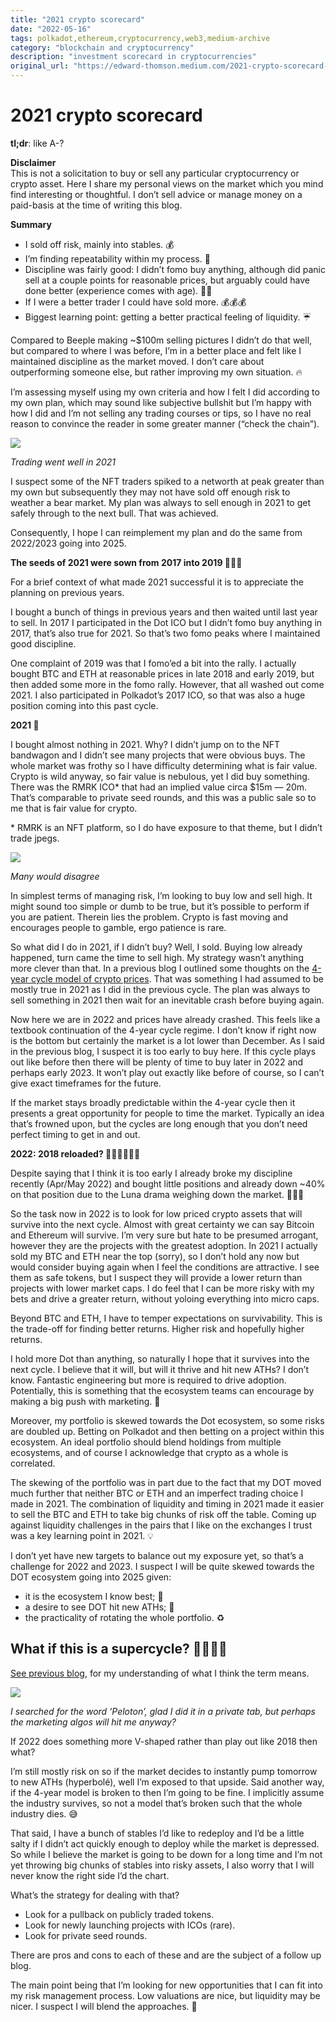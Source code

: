 ```yaml
---
title: "2021 crypto scorecard"
date: "2022-05-16"
tags: polkadot,ethereum,cryptocurrency,web3,medium-archive
category: "blockchain and cryptocurrency"
description: "investment scorecard in cryptocurrencies"
original_url: "https://edward-thomson.medium.com/2021-crypto-scorecard-5a3f88b17acd"
---
```


# 2021 crypto scorecard

**tl;dr**: like A-?

**Disclaimer**  
This is not a solicitation to buy or sell any particular cryptocurrency or crypto asset. Here I share my personal views on the market which you mind find interesting or thoughtful. I don’t sell advice or manage money on a paid-basis at the time of writing this blog.

**Summary**

-   I sold off risk, mainly into stables. 💰
-   I’m finding repeatability within my process. 🤖
-   Discipline was fairly good: I didn’t fomo buy anything, although did panic sell at a couple points for reasonable prices, but arguably could have done better (experience comes with age). 🧙‍♂️
-   If I were a better trader I could have sold more. 💰💰💰
-   Biggest learning point: getting a better practical feeling of liquidity. ☔

Compared to Beeple making ~$100m selling pictures I didn’t do that well, but compared to where I was before, I’m in a better place and felt like I maintained discipline as the market moved. I don’t care about outperforming someone else, but rather improving my own situation. 🔥

I’m assessing myself using my own criteria and how I felt I did according to my own plan, which may sound like subjective bullshit but I’m happy with how I did and I’m not selling any trading courses or tips, so I have no real reason to convince the reader in some greater manner (“check the chain”).

![](/images/0*SzF59AwoD_ntrcB8)

*Trading went well in 2021*

I suspect some of the NFT traders spiked to a networth at peak greater than my own but subsequently they may not have sold off enough risk to weather a bear market. My plan was always to sell enough in 2021 to get safely through to the next bull. That was achieved.

Consequently, I hope I can reimplement my plan and do the same from 2022/2023 going into 2025.

**The seeds of 2021 were sown from 2017 into 2019 🌱🧑‍🌾**

For a brief context of what made 2021 successful it is to appreciate the planning on previous years.

I bought a bunch of things in previous years and then waited until last year to sell. In 2017 I participated in the Dot ICO but I didn’t fomo buy anything in 2017, that’s also true for 2021. So that’s two fomo peaks where I maintained good discipline.

One complaint of 2019 was that I fomo’ed a bit into the rally. I actually bought BTC and ETH at reasonable prices in late 2018 and early 2019, but then added some more in the fomo rally. However, that all washed out come 2021. I also participated in Polkadot’s 2017 ICO, so that was also a huge position coming into this past cycle.

**2021 🚜**

I bought almost nothing in 2021. Why? I didn’t jump on to the NFT bandwagon and I didn’t see many projects that were obvious buys. The whole market was frothy so I have difficulty determining what is fair value. Crypto is wild anyway, so fair value is nebulous, yet I did buy something. There was the RMRK ICO\* that had an implied value circa $15m — 20m. That’s comparable to private seed rounds, and this was a public sale so to me that is fair value for crypto.

\* RMRK is an NFT platform, so I do have exposure to that theme, but I didn’t trade jpegs.

![](/images/0*vn1IEO-rDWgJzPKp.jpg)

*Many would disagree*

In simplest terms of managing risk, I’m looking to buy low and sell high. It might sound too simple or dumb to be true, but it’s possible to perform if you are patient. Therein lies the problem. Crypto is fast moving and encourages people to gamble, ergo patience is rare.

So what did I do in 2021, if I didn’t buy? Well, I sold. Buying low already happened, turn came the time to sell high. My strategy wasn’t anything more clever than that. In a previous blog I outlined some thoughts on the [4-year cycle model of crypto prices](/crypto-aint-dead-but-is-it-cycling-or-supercycling-499d69b8c0e0). That was something I had assumed to be mostly true in 2021 as I did in the previous cycle. The plan was always to sell something in 2021 then wait for an inevitable crash before buying again.

Now here we are in 2022 and prices have already crashed. This feels like a textbook continuation of the 4-year cycle regime. I don’t know if right now is the bottom but certainly the market is a lot lower than December. As I said in the previous blog, I suspect it is too early to buy here. If this cycle plays out like before then there will be plenty of time to buy later in 2022 and perhaps early 2023. It won’t play out exactly like before of course, so I can’t give exact timeframes for the future.

If the market stays broadly predictable within the 4-year cycle then it presents a great opportunity for people to time the market. Typically an idea that’s frowned upon, but the cycles are long enough that you don’t need perfect timing to get in and out.

**2022: 2018 reloaded? 🌱🌱🌱🌱🧑‍🌾**

Despite saying that I think it is too early I already broke my discipline recently (Apr/May 2022) and bought little positions and already down ~40% on that position due to the Luna drama weighing down the market. 🚀🚀🚀

So the task now in 2022 is to look for low priced crypto assets that will survive into the next cycle. Almost with great certainty we can say Bitcoin and Ethereum will survive. I’m very sure but hate to be presumed arrogant, however they are the projects with the greatest adoption. In 2021 I actually sold my BTC and ETH near the top (sorry), so I don’t hold any now but would consider buying again when I feel the conditions are attractive. I see them as safe tokens, but I suspect they will provide a lower return than projects with lower market caps. I do feel that I can be more risky with my bets and drive a greater return, without yoloing everything into micro caps.

Beyond BTC and ETH, I have to temper expectations on survivability. This is the trade-off for finding better returns. Higher risk and hopefully higher returns.

I hold more Dot than anything, so naturally I hope that it survives into the next cycle. I believe that it will, but will it thrive and hit new ATHs? I don’t know. Fantastic engineering but more is required to drive adoption. Potentially, this is something that the ecosystem teams can encourage by making a big push with marketing. 🙏

Moreover, my portfolio is skewed towards the Dot ecosystem, so some risks are doubled up. Betting on Polkadot and then betting on a project within this ecosystem. An ideal portfolio should blend holdings from multiple ecosystems, and of course I acknowledge that crypto as a whole is correlated.

The skewing of the portfolio was in part due to the fact that my DOT moved much further that neither BTC or ETH and an imperfect trading choice I made in 2021. The combination of liquidity and timing in 2021 made it easier to sell the BTC and ETH to take big chunks of risk off the table. Coming up against liquidity challenges in the pairs that I like on the exchanges I trust was a key learning point in 2021. 💡

I don’t yet have new targets to balance out my exposure yet, so that’s a challenge for 2022 and 2023. I suspect I will be quite skewed towards the DOT ecosystem going into 2025 given:

-   it is the ecosystem I know best; 🧠
-   a desire to see DOT hit new ATHs; 🚀
-   the practicality of rotating the whole portfolio. ♻️

## What if this is a supercycle? 🚴🚴🚴🚴

[See previous blog](/crypto-aint-dead-but-is-it-cycling-or-supercycling-499d69b8c0e0), for my understanding of what I think the term means.

![](/images/0*RMqoeG1hsqkAI2S_.jpg)

*I searched for the word ‘Peloton’, glad I did it in a private tab, but perhaps the marketing algos will hit me anyway?*

If 2022 does something more V-shaped rather than play out like 2018 then what?

I’m still mostly risk on so if the market decides to instantly pump tomorrow to new ATHs (hyperbolé), well I’m exposed to that upside. Said another way, if the 4-year model is broken to then I’m going to be fine. I implicitly assume the industry survives, so not a model that’s broken such that the whole industry dies. 😅

That said, I have a bunch of stables I’d like to redeploy and I’d be a little salty if I didn’t act quickly enough to deploy while the market is depressed. So while I believe the market is going to be down for a long time and I’m not yet throwing big chunks of stables into risky assets, I also worry that I will never know the right side I’d the chart.

What’s the strategy for dealing with that?

-   Look for a pullback on publicly traded tokens.
-   Look for newly launching projects with ICOs (rare).
-   Look for private seed rounds.

There are pros and cons to each of these and are the subject of a follow up blog.

The main point being that I’m looking for new opportunities that I can fit into my risk management process. Low valuations are nice, but liquidity may be nicer. I suspect I will blend the approaches. 🍲